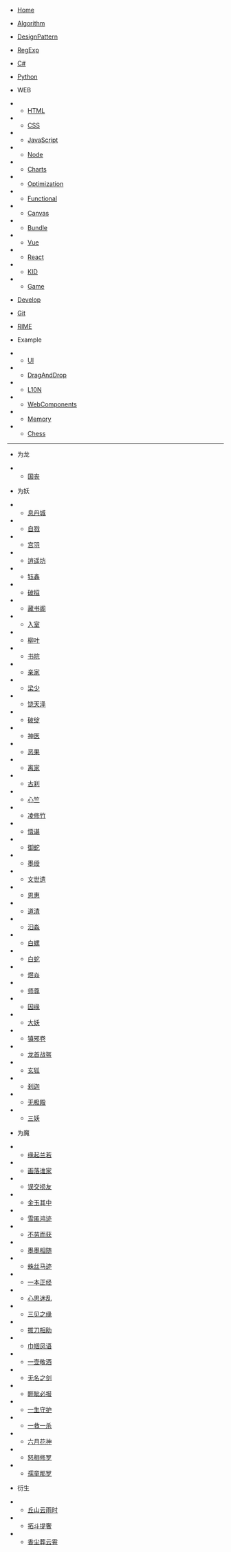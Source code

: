 - [Home](README.md)

- [Algorithm](notes/docs/Algorithm.md)
- [DesignPattern](notes/docs/DesignPattern.md)
- [RegExp](notes/docs/RegExp.md)
- [C#](notes/docs/Csharp.md)
- [Python](notes/docs/Python.md)

- WEB
- - [HTML](docs/web/HTML.md)
- - [CSS](docs/web/CSS.md)
- - [JavaScript](docs/web/Javascript.md)
- - [Node](docs/web/Nodejs.md)
- - [Charts](/docs/web/Charts.md)
- - [Optimization](/docs/web/Optimization.md)
- - [Functional](/docs/web/Functional.md)
- - [Canvas](/docs/web/Canvas.md)
- - [Bundle](/docs/web/Bundle.md)
- - [Vue](/docs/web/Vue.md)
- - [React](/docs/web/React.md)
- - [KID](/docs/web/Kid.md)
- - [Game](/docs/web/Game.md)

- [Develop](/docs/Develop.md)
- [Git](/docs/Git.md)
- [RIME](/docs/RIME.md)

- Example
- - [UI](/docs/web/UI.md)
- - [DragAndDrop](https://lokavit.github.io/notes/src/vanillajs/drag-and-drop/drag-and-drop.html)
- - [L10N](https://lokavit.github.io/notes/src/vanillajs/l10n.html)
- - [WebComponents](https://lokavit.github.io/notes/src/web-components/index.html)
- - [Memory](https://lokavit.github.io/notes/src/game/memory/index.html)
- - [Chess](https://lokavit.github.io/notes/src/game/chhess.html)

---

- 为龙
- - [国丧](novel/为龙/01.国丧.md)

- 为妖
- - [息丹城](novel/为妖/01.息丹城.md)
- - [自戮](novel/为妖/02.自戮.md)
- - [宫羽](novel/为妖/03.宫羽.md)
- - [逍遥坊](novel/为妖/04.逍遥坊.md)
- - [钰鑫](/novel/为妖/05.钰鑫.md)
- - [破招](/novel/为妖/06.破招.md)
- - [藏书阁](/novel/为妖/07.藏书阁.md)
- - [入室](/novel/为妖/08.入室.md)
- - [柳叶](/novel/为妖/09.柳叶.md)
- - [书院](/novel/为妖/10.书院.md)
- - [亲家](/novel/为妖/11.亲家.md)
- - [梁少](/novel/为妖/12.梁少.md)
- - [饶天泽](/novel/为妖/13.饶天泽.md)
- - [破绽](/novel/为妖/14.破绽.md)
- - [神医](/novel/为妖/15.神医.md)
- - [恶果](/novel/为妖/16.恶果.md)
- - [离家](/novel/为妖/17.离家.md)
- - [古刹](/novel/为妖/18.古刹.md)
- - [心竺](/novel/为妖/19.心竺.md)
- - [凌修竹](/novel/为妖/20.凌修竹.md)
- - [悟谌](/novel/为妖/21.悟谌.md)
- - [御蛇](/novel/为妖/22.御蛇.md)
- - [墨绶](/novel/为妖/23.墨绶.md)
- - [文世遗](/novel/为妖/24.文世遗.md)
- - [恩惠](/novel/为妖/25.恩惠.md)
- - [道清](/novel/为妖/26.道清.md)
- - [汩淼](/novel/为妖/27.汩淼.md)
- - [白螺](/novel/为妖/28.白螺.md)
- - [白蛇](/novel/为妖/29.白蛇.md)
- - [煜焱](/novel/为妖/30.煜焱.md)
- - [师尊](/novel/为妖/31.师尊.md)
- - [因缘](/novel/为妖/32.因缘.md)
- - [大妖](/novel/为妖/33.大妖.md)
- - [镇邪卷](/novel/为妖/34.镇邪卷.md)
- - [龙首战盔](/novel/为妖/35.龙首战盔.md)
- - [玄狐](/novel/为妖/36.玄狐.md)
- - [刹迦](/novel/为妖/37.刹迦.md)
- - [无极殿](/novel/为妖/38.无极殿.md)
- - [三妖](/novel/为妖/39.三妖.md)

- 为魔
- - [缘起兰若](/novel/为魔/01.缘起兰若.md)
- - [画落谁家](/novel/为魔/02.画落谁家.md)
- - [误交损友](/novel/为魔/03.误交损友.md)
- - [金玉其中](/novel/为魔/04.金玉其中.md)
- - [雪匿鸿迹](/novel/为魔/05.雪匿鸿迹.md)
- - [不劳而获](/novel/为魔/06.不劳而获.md)
- - [墨墨相随](/novel/为魔/07.墨墨相随.md)
- - [蛛丝马迹](/novel/为魔/08.蛛丝马迹.md)
- - [一本正经](/novel/为魔/09.一本正经.md)
- - [心思迷乱](/novel/为魔/10.心思迷乱.md)
- - [三见之缘](/novel/为魔/11.三见之缘.md)
- - [拔刀相助](/novel/为魔/12.拔刀相助.md)
- - [巾帼凤语](/novel/为魔/13.巾帼凤语.md)
- - [一壶敬酒](/novel/为魔/14.一壶敬酒.md)
- - [无名之剑](/novel/为魔/15.无名之剑.md)
- - [睚眦必报](/novel/为魔/16.睚眦必报.md)
- - [一生守护](/novel/为魔/17.一生守护.md)
- - [一救一杀](/novel/为魔/18.一救一杀.md)
- - [六月花神](/novel/为魔/19.六月花神.md)
- - [怒相修罗](/novel/为魔/20.怒相修罗.md)
- - [孺童那罗](/novel/为魔/21.孺童那罗.md)

- 衍生
- - [丘山云雨时](/novel/衍生/丘山云雨时.md)
- - [拓斗提奢](/novel/衍生/拓斗提奢.md)
- - [香尘葬云霄](/novel/衍生/香尘葬云霄.md)
